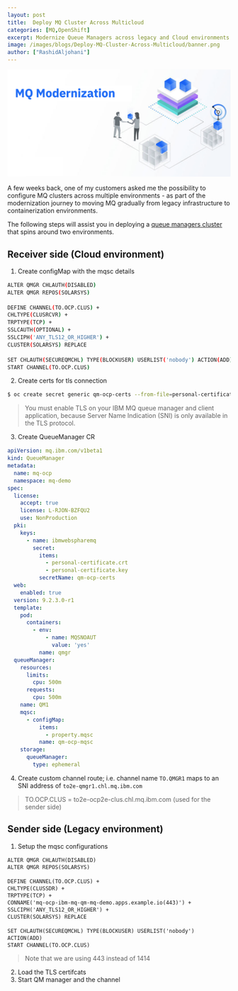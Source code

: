 ```yaml
---
layout: post
title:  Deploy MQ Cluster Across Multicloud
categories: [MQ,OpenShift]
excerpt: Modernize Queue Managers across legacy and Cloud environments 
image: /images/blogs/Deploy-MQ-Cluster-Across-Multicloud/banner.png
author: ["RashidAljohani"]
---
```


![](/images/blogs/Deploy-MQ-Cluster-Across-Multicloud/banner.png)


A few weeks back, one of my customers asked me the possibility to configure MQ clusters across multiple environments - as part of the modernization journey to moving MQ gradually from legacy infrastructure to containerization environments.

The following steps will assist you in deploying a [queue managers cluster](https://www.ibm.com/docs/en/ibm-mq/9.2?topic=clusters-designing) that spins around two environments.


## Receiver side (Cloud environment)

1. Create configMap with the mqsc details

```bash
ALTER QMGR CHLAUTH(DISABLED)
ALTER QMGR REPOS(SOLARSYS)

DEFINE CHANNEL(TO.OCP.CLUS) +
CHLTYPE(CLUSRCVR) + 
TRPTYPE(TCP) +
SSLCAUTH(OPTIONAL) +
SSLCIPH('ANY_TLS12_OR_HIGHER') +
CLUSTER(SOLARSYS) REPLACE

SET CHLAUTH(SECUREQMCHL) TYPE(BLOCKUSER) USERLIST('nobody') ACTION(ADD)
START CHANNEL(TO.OCP.CLUS)
```


2. Create certs for tls connection

```bash
$ oc create secret generic qm-ocp-certs --from-file=personal-certificate.crt=./certs/certificate.crt --from-file=personal-certificate.key=./certs/private.key
```
> You must enable TLS on your IBM MQ queue manager and client application, because Server Name Indication (SNI) is only available in the TLS protocol. 

3. Create QueueManager CR

```yaml
apiVersion: mq.ibm.com/v1beta1
kind: QueueManager
metadata:
  name: mq-ocp
  namespace: mq-demo
spec:
  license:
    accept: true
    license: L-RJON-BZFQU2
    use: NonProduction
  pki:
    keys:
      - name: ibmwebspharemq
        secret:
          items:
            - personal-certificate.crt
            - personal-certificate.key
          secretName: qm-ocp-certs
  web:
    enabled: true
  version: 9.2.3.0-r1
  template:
    pod:
      containers:
        - env:
            - name: MQSNOAUT
              value: 'yes'
          name: qmgr
  queueManager:
    resources:
      limits:
        cpu: 500m
      requests:
        cpu: 500m
    name: QM1
    mqsc:
      - configMap:
          items:
            - property.mqsc
          name: qm-ocp-mqsc
    storage:
      queueManager:
        type: ephemeral

```

4. Create custom channel route; i.e. channel name `TO.QMGR1` maps to an SNI address of `to2e-qmgr1.chl.mq.ibm.com`

> TO.OCP.CLUS = to2e-ocp2e-clus.chl.mq.ibm.com (used for the sender side)


## Sender side (Legacy environment)

1. Setup the mqsc configurations

```
ALTER QMGR CHLAUTH(DISABLED)
ALTER QMGR REPOS(SOLARSYS)

DEFINE CHANNEL(TO.OCP.CLUS) +
CHLTYPE(CLUSSDR) +
TRPTYPE(TCP) + 
CONNAME('mq-ocp-ibm-mq-qm-mq-demo.apps.example.io(443)') + 
SSLCIPH('ANY_TLS12_OR_HIGHER') +
CLUSTER(SOLARSYS) REPLACE

SET CHLAUTH(SECUREQMCHL) TYPE(BLOCKUSER) USERLIST('nobody') ACTION(ADD)
START CHANNEL(TO.OCP.CLUS)
```

> Note that we are using 443 instead of 1414

2. Load the TLS certifcats
3. Start QM manager and the channel  
